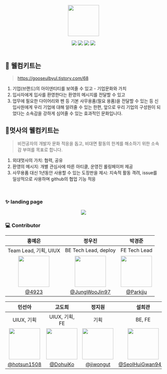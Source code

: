 <div align="center">

<a href="https://github.com/hufslion10th"> <img src="https://user-images.githubusercontent.com/60145951/158914541-46bae0c2-28f7-46d7-80f4-6a7cb3e15579.png" height=100/> </a>

<img src="https://img.shields.io/badge/html5-E34F26?style=for-the-badge&logo=html5&logoColor=white">
<img src="https://img.shields.io/badge/CSS3-1572B6?style=for-the-badge&logo=CSS3&logoColor=white">
<img src="https://img.shields.io/badge/JavaScript-F7DF1E?style=for-the-badge&logo=JavaScript&logoColor=white">
<img src="https://img.shields.io/badge/Django-092E20?style=for-the-badge&logo=Django&logoColor=white">
</div>

<br>

## :gift: 웰컴키트는

> https://gooseulbyul.tistory.com/68
1. 기업(브랜드)의 아이덴티티를 보여줄 수 있고 - 기업문화와 가치
2. 입사자에게 입사를 환영한다는 환영의 메시지를 전달할 수 있고
3. 업무에 필요한 다이어리와 펜 등 기본 사무용품(필요 용품)을 전달할 수 있는 등 신입사원에게 우리 기업에 대해 알려줄 수 있는 한편, 앞으로 우리 기업의 구성원이 되었다는 소속감을 강하게 심어줄 수 있는 효과적인 문화입니다.


## :tiger:멋사의 웰컴키트는

> 비전공자의 개발자 문화 적응을 돕고, 비대면 활동의 한계를 해소하기 위한 소속감 부여를 목표로 합니다.

1. 외대멋사의 가치: 협력, 공유
2. 환영의 메시지: 개별 관심사에 따른 아티클, 운영진 롤링페이퍼 제공
3. 사무용품 대신 1년동안 사용할 수 있는 도장판을 제시: 지속적 활동 격려, issue를 일상적으로 사용하며 github의 협업 기능 적응

<br>

### :sparkles: landing page

<div align="center">
<img a="landing-page-gif" src="https://user-images.githubusercontent.com/60145951/159150999-97166223-7992-4182-a032-26b8cd437bc7.gif"/>
<br>
</div>

### :computer: Contributor

| 홍예은|정우진|박경준|
|:---:|:---:|:---:|
| Team Lead, 기획, UIUX | BE Tech Lead, deploy | FE Tech Lead |
|<img src="https://avatars.githubusercontent.com/u/60145951?v=4" height=100/>|<img src="https://avatars.githubusercontent.com/u/81296203?v=4" height=100/>|<img src="https://avatars.githubusercontent.com/u/75518683?v=4" height=100/>|
|[@4923](https://github.com/4923)|[@JungWooJin97](https://github.com/JungWooJin97)|[@Parkjju](https://github.com/Parkjju)

|민선아|고도희|정지원|설희관|
|:---:|:---:|:---:|:---:|
| UIUX, 기획 | UIUX, 기획, FE | 기획 | BE, FE |
|<img src="https://avatars.githubusercontent.com/u/60880176?v=4" height=100/>|<img src="https://avatars.githubusercontent.com/u/81297662?v=4" height=100/>|<img src="https://avatars.githubusercontent.com/u/79279500?v=4" height=100/>|<img src="https://avatars.githubusercontent.com/u/67581495?v=4" height=100/>|
|[@hotsun1508](https://github.com/hotsun1508)|[@DohuiKo](https://github.com/DohuiKo)|[@jiwongut](https://github.com/jiwongut)|[@SeolHuiGwan9478](https://github.com/SeolHuiGwan9478)|


